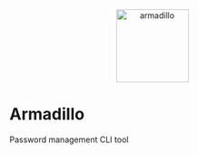 <div align="center">
<img src="https://github.com/yudaishimanaka/Armadillo/blob/master/images/armadillo.png" alt="armadillo" width="128" height="128">
</div>

# Armadillo
Password management CLI tool
